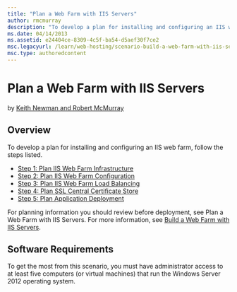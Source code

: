 ```yaml
---
title: "Plan a Web Farm with IIS Servers"
author: rmcmurray
description: "To develop a plan for installing and configuring an IIS web farm, follow these steps: Plan IIS Web Farm Infrastructure, Plan IIS Web Farm Configuration, Plan..."
ms.date: 04/14/2013
ms.assetid: e24404ce-8309-4c5f-ba54-d5aef30f7ce2
msc.legacyurl: /learn/web-hosting/scenario-build-a-web-farm-with-iis-servers/plan-a-web-farm-with-iis-servers
msc.type: authoredcontent
---
```

Plan a Web Farm with IIS Servers
====================
by [Keith Newman and Robert McMurray](https://github.com/rmcmurray)

## Overview

To develop a plan for installing and configuring an IIS web farm, follow the steps listed.

- [Step 1: Plan IIS Web Farm Infrastructure](planning-step-1-plan-iis-web-farm-infrastructure.md)
- [Step 2: Plan IIS Web Farm Configuration](planning-step-2-plan-iis-web-farm-configuration.md)
- [Step 3: Plan IIS Web Farm Load Balancing](planning-step-3-plan-iis-web-farm-load-balancing.md)
- [Step 4: Plan SSL Central Certificate Store](planning-step-4-plan-ssl-central-certificate-store.md)
- [Step 5: Plan Application Deployment](planning-step-5-plan-application-deployment.md)

For planning information you should review before deployment, see  Plan a Web Farm with IIS Servers. For more information, see [Build a Web Farm with IIS Servers](overview-build-a-web-farm-with-iis-servers.md).

## Software Requirements

To get the most from this scenario, you must have administrator access to at least five computers (or virtual machines) that run the Windows Server 2012 operating system.